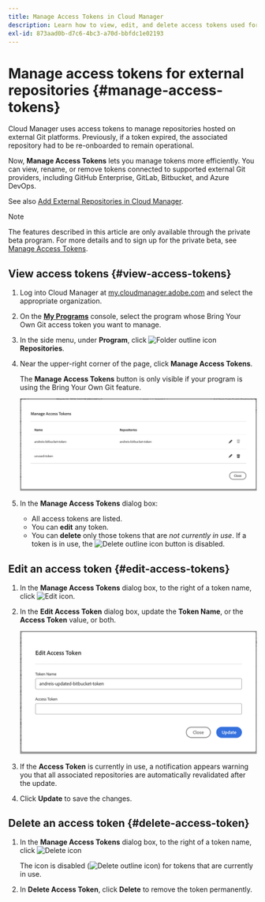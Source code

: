 ```yaml
---
title: Manage Access Tokens in Cloud Manager
description: Learn how to view, edit, and delete access tokens used for Bring Your Own Git in Cloud Manager on Adobe Managed Services.
exl-id: 873aad0b-d7c6-4bc3-a70d-bbfdc1e02193
---
```

# Manage access tokens for external repositories {#manage-access-tokens}

Cloud Manager uses access tokens to manage repositories hosted on external Git platforms. Previously, if a token expired, the associated repository had to be re-onboarded to remain operational.

Now, **Manage Access Tokens** lets you manage tokens more efficiently. You can view, rename, or remove tokens connected to supported external Git providers, including GitHub Enterprise, GitLab, Bitbucket, and Azure DevOps.

See also [Add External Repositories in Cloud Manager](/help/managing-code/external-repositories.md).

>[!NOTE]
>
>The features described in this article are only available through the private beta program. For more details and to sign up for  the private beta, see [Manage Access Tokens](/help/release-notes/current.md#access-tokens).

## View access tokens {#view-access-tokens}

1. Log into Cloud Manager at [my.cloudmanager.adobe.com](https://my.cloudmanager.adobe.com/) and select the appropriate organization.
1. On the **[My Programs](/help/getting-started/navigation.md#my-programs-console)** console, select the program whose Bring Your Own Git access token you want to manage.
1. In the side menu, under **Program**, click ![Folder outline icon](https://spectrum.adobe.com/static/icons/workflow_18/Smock_FolderOutline_18_N.svg) **Repositories**.
1. Near the upper-right corner of the page, click **Manage Access Tokens**.

   The **Manage Access Tokens** button is only visible if your program is using the Bring Your Own Git feature.

    ![Manage Access Tokens dialog box listing one token that is active and one token that is inactive](/help/managing-code/assets/access-tokens-manage.png)

1. In the **Manage Access Tokens** dialog box:
   * All access tokens are listed.
   * You can **edit** any token.
   * You can **delete** only those tokens that are *not currently in use*. If a token is in use, the ![Delete outline icon](https://spectrum.adobe.com/static/icons/workflow_18/Smock_DeleteOutline_18_N.svg) button is disabled.

## Edit an access token {#edit-access-tokens}

1. In the **Manage Access Tokens** dialog box, to the right of a token name, click ![Edit icon](https://spectrum.adobe.com/static/icons/workflow_18/Smock_Edit_18_N.svg).
1. In the **Edit Access Token** dialog box, update the **Token Name**, or the **Access Token** value, or both.

    ![Edit Access Token dialog box](/help/managing-code/assets/access-tokens-edit.png)

1. If the **Access Token** is currently in use, a notification appears warning you that all associated repositories are automatically revalidated after the update.

1. Click **Update** to save the changes.

## Delete an access token {#delete-access-token}

1. In the **Manage Access Tokens** dialog box, to the right of a token name, click ![Delete icon](https://spectrum.adobe.com/static/icons/workflow_18/Smock_Delete_18_N.svg)
 
    The icon is disabled (![Delete outline icon](https://spectrum.adobe.com/static/icons/workflow_18/Smock_DeleteOutline_18_N.svg)) for tokens that are currently in use.

1. In **Delete Access Token**, click **Delete** to remove the token permanently.
